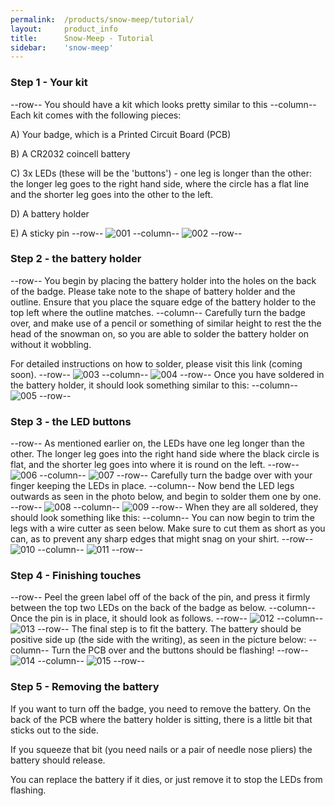 ```yaml
---
permalink:	/products/snow-meep/tutorial/
layout:		product_info
title:		Snow-Meep - Tutorial
sidebar:    'snow-meep'
---
```

### Step 1 - Your kit
--row--
You should have a kit which looks pretty similar to this
--column--
Each kit comes with the following pieces:

A) Your badge, which is a Printed Circuit Board (PCB)

B) A CR2032 coincell battery

C) 3x LEDs (these will be the 'buttons') - one leg is longer than the other: the longer leg goes to the right hand side, where the circle has a flat line and the shorter leg goes into the other to the left.

D) A battery holder

E) A sticky pin
--row--
![001]
--column--
![002]
--row--
### Step 2 - the battery holder
--row--
You begin by placing the battery holder into the holes on the back of the badge. Please take note to the shape of battery holder and the outline. Ensure that you place the square edge of the battery holder to the top left where the outline matches.
--column--
Carefully turn the badge over, and make use of a pencil or something of similar height to rest the the head of the snowman on, so you are able to solder the battery holder on without it wobbling.

For detailed instructions on how to solder, please visit this link (coming soon).
--row--
![003]
--column--
![004]
--row--
Once you have soldered in the battery holder, it should look something similar to this:
--column--
![005]
--row--
### Step 3 - the LED buttons
--row--
As mentioned earlier on, the LEDs have one leg longer than the other. The longer leg goes into the right hand side where the black circle is flat, and the shorter leg goes into where it is round on the left.
--row--
![006]
--column--
![007]
--row--
Carefully turn the badge over with your finger keeping the LEDs in place.
--column--
Now bend the LED legs outwards as seen in the photo below, and begin to solder them one by one.
--row--
![008]
--column--
![009]
--row--
When they are all soldered, they should look something like this:
--column--
You can now begin to trim the legs with a wire cutter as seen below. Make sure to cut them as short as you can, as to prevent any sharp edges that might snag on your shirt.
--row--
![010]
--column--
![011]
--row--
### Step 4 - Finishing touches
--row--
Peel the green label off of the back of the pin, and press it firmly between the top two LEDs on the back of the badge as below.
--column--
Once the pin is in place, it should look as follows.
--row--
![012]
--column--
![013]
--row--
The final step is to fit the battery. The battery should be positive side up (the side with the writing), as seen in the picture below:
--column--
Turn the PCB over and the buttons should be flashing!
--row--
![014]
--column--
![015]
--row--
### Step 5 - Removing the battery

If you want to turn off the badge, you need to remove the battery. On the back of the PCB where the battery holder is sitting, there is a little bit that sticks out to the side.

If you squeeze that bit (you need nails or a pair of needle nose pliers) the battery should release.

You can replace the battery if it dies, or just remove it to stop the LEDs from flashing.



[001]: /Content/products/snow-meep/001.jpg
[002]: /Content/products/snow-meep/002.jpg
[003]: /Content/products/snow-meep/003.jpg
[004]: /Content/products/snow-meep/004.jpg
[005]: /Content/products/snow-meep/005.jpg
[006]: /Content/products/snow-meep/006.jpg
[007]: /Content/products/snow-meep/007.jpg
[008]: /Content/products/snow-meep/008.jpg
[009]: /Content/products/snow-meep/009.jpg
[010]: /Content/products/snow-meep/010.jpg
[011]: /Content/products/snow-meep/011.jpg
[012]: /Content/products/snow-meep/012.jpg
[013]: /Content/products/snow-meep/013.jpg
[014]: /Content/products/snow-meep/014.jpg
[015]: /Content/products/snow-meep/015.jpg
